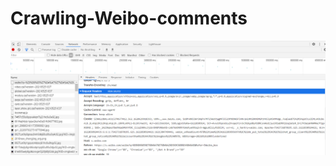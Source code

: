 # Crawling-Weibo-comments
![request headers](https://github.com/leizhao150/Crawling-Weibo-comments/blob/main/headers.PNG)
